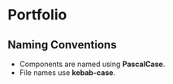 # Portfolio

## Naming Conventions

- Components are named using **PascalCase**.
- File names use **kebab-case**.
